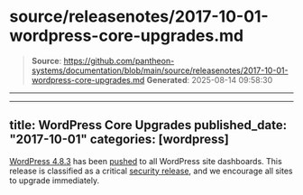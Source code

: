 # source/releasenotes/2017-10-01-wordpress-core-upgrades.md

> **Source**: https://github.com/pantheon-systems/documentation/blob/main/source/releasenotes/2017-10-01-wordpress-core-upgrades.md
> **Generated**: 2025-08-14 09:58:30

---

---
title: WordPress Core Upgrades
published_date: "2017-10-01"
categories: [wordpress]
---
[WordPress 4.8.3](https://codex.wordpress.org/Version_4.8.3) has been [pushed](https://github.com/pantheon-systems/WordPress/pull/139) to all WordPress site dashboards. This release is classified as a critical [security release](https://status.pantheon.io/incidents/gd6ls2q28j2h), and we encourage all sites to upgrade immediately.
